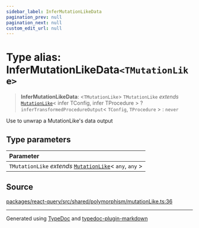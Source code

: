 ```yaml
---
sidebar_label: InferMutationLikeData
pagination_prev: null
pagination_next: null
custom_edit_url: null
---
```


# Type alias: InferMutationLikeData`<TMutationLike>`

> **InferMutationLikeData**: \<`TMutationLike`\> `TMutationLike` _extends_ [`MutationLike`](09-type-alias.MutationLike.md)< infer TConfig, infer TProcedure \> ? `inferTransformedProcedureOutput`< `TConfig`, `TProcedure` \> : `never`

Use to unwrap a MutationLike's data output

## Type parameters

| Parameter                                                                                   |
| :------------------------------------------------------------------------------------------ |
| `TMutationLike` _extends_ [`MutationLike`](09-type-alias.MutationLike.md)< `any`, `any` \> |

## Source

[packages/react-query/src/shared/polymorphism/mutationLike.ts:36](https://github.com/trpc/trpc/blob/caccce64/packages/react-query/src/shared/polymorphism/mutationLike.ts#L36)

---

Generated using [TypeDoc](https://typedoc.org/) and [typedoc-plugin-markdown](https://www.npmjs.com/package/typedoc-plugin-markdown)
